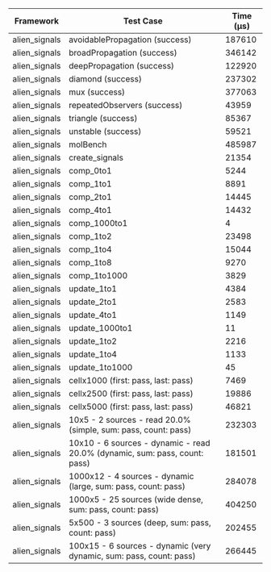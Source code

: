 | Framework | Test Case | Time (μs) |
| --- | --- | --- |
| alien_signals | avoidablePropagation (success) | 187610 |
| alien_signals | broadPropagation (success) | 346142 |
| alien_signals | deepPropagation (success) | 122920 |
| alien_signals | diamond (success) | 237302 |
| alien_signals | mux (success) | 377063 |
| alien_signals | repeatedObservers (success) | 43959 |
| alien_signals | triangle (success) | 85367 |
| alien_signals | unstable (success) | 59521 |
| alien_signals | molBench | 485987 |
| alien_signals | create_signals | 21354 |
| alien_signals | comp_0to1 | 5244 |
| alien_signals | comp_1to1 | 8891 |
| alien_signals | comp_2to1 | 14445 |
| alien_signals | comp_4to1 | 14432 |
| alien_signals | comp_1000to1 | 4 |
| alien_signals | comp_1to2 | 23498 |
| alien_signals | comp_1to4 | 15044 |
| alien_signals | comp_1to8 | 9270 |
| alien_signals | comp_1to1000 | 3829 |
| alien_signals | update_1to1 | 4384 |
| alien_signals | update_2to1 | 2583 |
| alien_signals | update_4to1 | 1149 |
| alien_signals | update_1000to1 | 11 |
| alien_signals | update_1to2 | 2216 |
| alien_signals | update_1to4 | 1133 |
| alien_signals | update_1to1000 | 45 |
| alien_signals | cellx1000 (first: pass, last: pass) | 7469 |
| alien_signals | cellx2500 (first: pass, last: pass) | 19886 |
| alien_signals | cellx5000 (first: pass, last: pass) | 46821 |
| alien_signals | 10x5 - 2 sources - read 20.0% (simple, sum: pass, count: pass) | 232303 |
| alien_signals | 10x10 - 6 sources - dynamic - read 20.0% (dynamic, sum: pass, count: pass) | 181501 |
| alien_signals | 1000x12 - 4 sources - dynamic (large, sum: pass, count: pass) | 284078 |
| alien_signals | 1000x5 - 25 sources (wide dense, sum: pass, count: pass) | 404250 |
| alien_signals | 5x500 - 3 sources (deep, sum: pass, count: pass) | 202455 |
| alien_signals | 100x15 - 6 sources - dynamic (very dynamic, sum: pass, count: pass) | 266445 |
